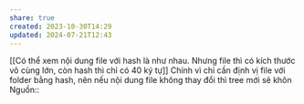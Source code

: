 ```yaml
---
share: true
created: 2023-10-30T14:29
updated: 2024-07-21T12:43
---
```

[[Có thể xem nội dung file với hash là như nhau. Nhưng file thì có kích thước vô cùng lớn, còn hash thì chỉ có 40 ký tự]]
Chính vì chỉ cần định vị file với folder bằng hash, nên nếu nội dung file không thay đổi thì tree mới sẽ khôn
Nguồn:: 